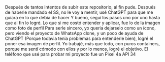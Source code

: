 Después de tantos intentos de subir este repositorio, al fin pude.
Después de haberle mandado el SS, no le voy a mentir, usé ChatGPT para que me guiara en lo que debia de hacer
Y bueno, seguí los pasos uno por uno hasta que al fin lo logré.
Lo que si me costó entender y aplicar, fue lo de la imagen como foto de perfil
Para serle sincero, yo queria dejarselo como un ícono, pero viendo el proyecto de WhatsApp clone, y un poco de ayuda de ChatGPT (Porque todavia tenia problemas para entenderle bien), 
logré el poner esa imagen de perfil. 
Yo trabajé, más que todo, con puros containers, porque me sentí cómodo con ellos y por lo menos, logré el objetivo.
El teléfono que usé para probar mi proyecto fue un Pixel 4a API 34
